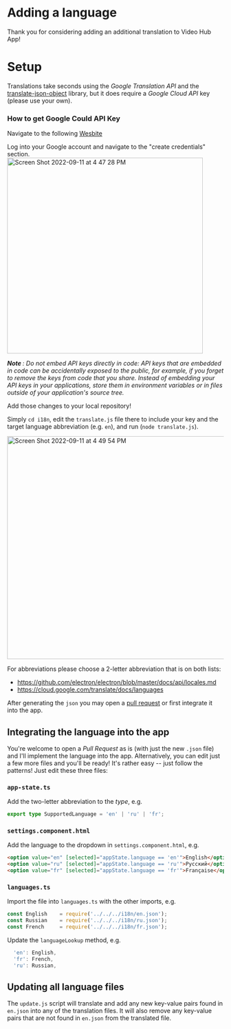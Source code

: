 # Adding a language

Thank you for considering adding an additional translation to Video Hub App!

# Setup
Translations take seconds using the _Google Translation API_ and the [translate-json-object](https://github.com/KhaledMohamedP/translate-json-object) library, but it does require a _Google Cloud API_ key (please use your own).

### How to get Google Could API Key
Navigate to the following [Wesbite](https://console.cloud.google.com/apis/credentials)

Log into your Google account and navigate to the "create credentials" section.
<img width="455" alt="Screen Shot 2022-09-11 at 4 47 28 PM" src="https://user-images.githubusercontent.com/56640569/189548240-ae30d21b-52cd-49fb-bf5d-bcbb235db063.png">

<i> <b>Note </b>: Do not embed API keys directly in code: API keys that are embedded in code can be accidentally exposed to the public, for example, if you forget to remove the keys from code that you share. Instead of embedding your API keys in your applications, store them in environment variables or in files outside of your application's source tree. </i>

Add those changes to your local repository!

Simply `cd i18n`, edit the `translate.js` file there to include your key and the target language abbreviation (e.g. `en`), and run (`node translate.js`).

<img width="518" alt="Screen Shot 2022-09-11 at 4 49 54 PM" src="https://user-images.githubusercontent.com/56640569/189548308-83ac27bf-bab7-46f0-9e23-80749d53bfa8.png">

For abbreviations please choose a 2-letter abbreviation that is on both lists:
- https://github.com/electron/electron/blob/master/docs/api/locales.md
- https://cloud.google.com/translate/docs/languages

After generating the `json` you may open a [pull request](https://github.com/whyboris/Video-Hub-App/pulls) or first integrate it into the app.

## Integrating the language into the app

You're welcome to open a _Pull Request_ as is (with just the new `.json` file) and I'll implement the language into the app. Alternatively, you can edit just a few more files and you'll be ready! It's rather easy -- just follow the patterns! Just edit these three files:

### `app-state.ts`

Add the two-letter abbreviation to the _type_, e.g.

```ts
export type SupportedLanguage = 'en' | 'ru' | 'fr';
```

### `settings.component.html`

Add the language to the dropdown in `settings.component.html`, e.g.

```html
<option value="en" [selected]="appState.language == 'en'">English</option>
<option value="ru" [selected]="appState.language == 'ru'">Русский</option>
<option value="fr" [selected]="appState.language == 'fr'">Française</option>
```

### `languages.ts`

Import the file into `languages.ts` with the other imports, e.g.

```ts
const English    = require('../../../i18n/en.json');
const Russian    = require('../../../i18n/ru.json');
const French     = require('../../../i18n/fr.json');
```

Update the `languageLookup` method, e.g.

```ts
  'en': English,
  'fr': French,
  'ru': Russian,
```

## Updating all language files

The `update.js` script will translate and add any new key-value pairs found in `en.json` into any of the translation files. It will also remove any key-value pairs that are not found in `en.json` from the translated file.
